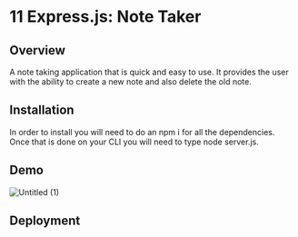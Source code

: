 # 11 Express.js: Note Taker

## Overview

A note taking application that is quick and easy to use. It provides the user with the ability to create a new note and also delete the old note.


## Installation

In order to install you will need to do an npm i for all the dependencies. Once that is done on your CLI you will need to type node server.js.


## Demo
![Untitled (1)](https://user-images.githubusercontent.com/113157987/209241754-c37bc1f3-5cad-4044-b7b7-25abb6d1f6d0.gif)


## Deployment

